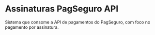 # Assinaturas PagSeguro API
Sistema que consome a API de pagamentos do PagSeguro, com foco no pagamento por assinatura.
